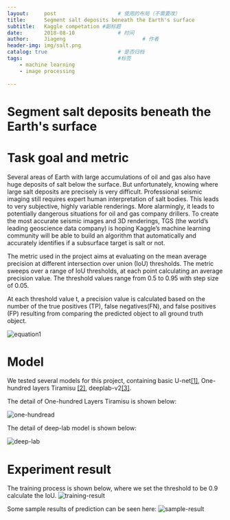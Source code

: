 ```yaml
---
layout:     post   				    # 使用的布局（不需要改）
title:      Segment salt deposits beneath the Earth's surface			# 标题 
subtitle:   Kaggle competation #副标题
date:       2018-08-10				# 时间
author:     Jiageng 						# 作者
header-img: img/salt.png   
catalog: true 						# 是否归档
tags:								#标签
    - machine learning
    - image processing
    
---
```


<script type="text/javascript" src="http://cdn.mathjax.org/mathjax/latest/MathJax.js?config=default"></script>
# Segment salt deposits beneath the Earth's surface

# Task goal and metric
Several areas of Earth with large accumulations of oil and gas also have huge deposits of salt below the surface.
But unfortunately, knowing where large salt deposits are precisely is very difficult. 
Professional seismic imaging still requires expert human interpretation of salt bodies. 
This leads to very subjective, highly variable renderings. 
More alarmingly, it leads to potentially dangerous situations for oil and gas company drillers.
To create the most accurate seismic images and 3D renderings, TGS (the world’s leading geoscience data company) is hoping Kaggle’s machine learning community will be able to build an algorithm that automatically and accurately identifies if a subsurface target is salt or not.

The metric used in the project aims at evaluating on the mean average precision at different intersection over union (IoU) thresholds. The metric sweeps over a range of IoU thresholds, at each point calculating an average precision value. The threshold values range from 0.5 to 0.95 with step size of 0.05. 

At each threshold value t, a precision value is calculated based on the number of the true positives (TP), false negatives(FN), and false positives (FP) resulting from comparing the predicted object to all ground truth object.

![equation1](https://i.pinimg.com/originals/81/35/7f/81357f689807095b320e80470008f04b.jpg)

# Model
We tested several models for this project, containing basic U-net[[1]](), One-hundred layers Tiramisu [[2]](), deeplab-v2[[3]]().

The detail of One-hundred Layers Tiramisu is shown below:

![one-hundread](https://i.pinimg.com/originals/50/34/fa/5034faf208f6ee83ccc060b2b1a7290c.png)


The detail of deep-lab model is shown below:

![deep-lab](https://i.pinimg.com/originals/9f/4b/a3/9f4ba31e8748ad3a202ed711ae004724.png)


# Experiment result
The training process is shown below, where we set the threshold to be 0.9 calculate the IoU.
![training-result](https://i.pinimg.com/originals/1a/c6/10/1ac610988e3ea04a870e69d1c97fd264.png)

Some sample results of prediction can be seen here:
![sample-result](https://i.pinimg.com/originals/28/ff/0b/28ff0bc7e5addbac203b41c2d142e445.png)



